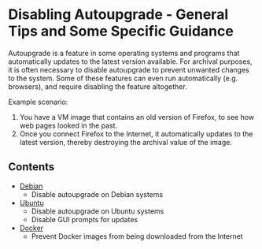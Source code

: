 # Disabling Autoupgrade - General Tips and Some Specific Guidance

Autoupgrade is a feature in some operating systems and programs that automatically updates to the latest version available.
For archival purposes, it is often necessary to disable autoupgrade to prevent unwanted changes to the system.
Some of these features can even run automatically (e.g. browsers), and require disabling the feature altogether.

Example scenario:
1. You have a VM image that contains an old version of Firefox, to see how web pages looked in the past.
2. Once you connect Firefox to the Internet, it automatically updates to the latest version, thereby destroying the archival value of the image.

## Contents

- [Debian](./debian.md)
  - Disable autoupgrade on Debian systems
- [Ubuntu](./ubuntu.md)
  - Disable autoupgrade on Ubuntu systems
  - Disable GUI prompts for updates
- [Docker](./docker.md)
  - Prevent Docker images from being downloaded from the Internet

